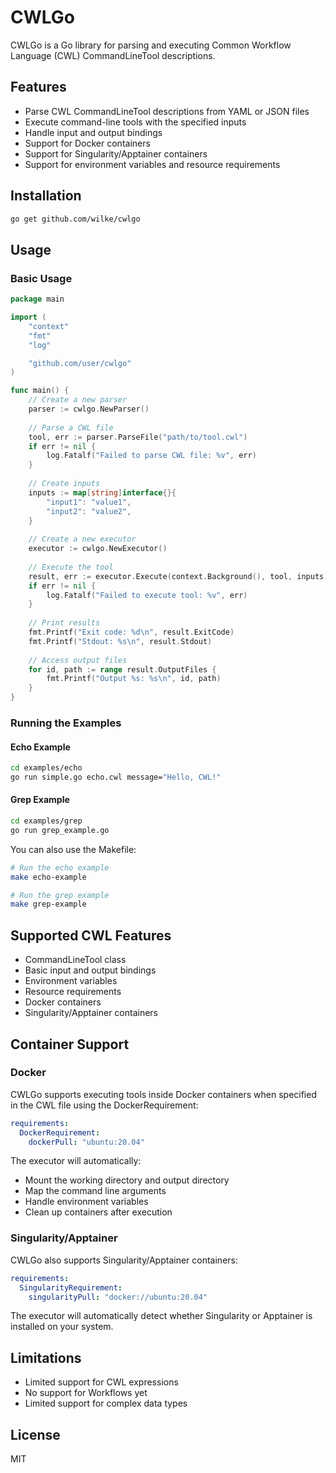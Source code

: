 # CWLGo

CWLGo is a Go library for parsing and executing Common Workflow Language (CWL) CommandLineTool descriptions.

## Features

- Parse CWL CommandLineTool descriptions from YAML or JSON files
- Execute command-line tools with the specified inputs
- Handle input and output bindings
- Support for Docker containers
- Support for Singularity/Apptainer containers
- Support for environment variables and resource requirements

## Installation

```bash
go get github.com/wilke/cwlgo
```

## Usage

### Basic Usage

```go
package main

import (
	"context"
	"fmt"
	"log"

	"github.com/user/cwlgo"
)

func main() {
	// Create a new parser
	parser := cwlgo.NewParser()
	
	// Parse a CWL file
	tool, err := parser.ParseFile("path/to/tool.cwl")
	if err != nil {
		log.Fatalf("Failed to parse CWL file: %v", err)
	}
	
	// Create inputs
	inputs := map[string]interface{}{
		"input1": "value1",
		"input2": "value2",
	}
	
	// Create a new executor
	executor := cwlgo.NewExecutor()
	
	// Execute the tool
	result, err := executor.Execute(context.Background(), tool, inputs)
	if err != nil {
		log.Fatalf("Failed to execute tool: %v", err)
	}
	
	// Print results
	fmt.Printf("Exit code: %d\n", result.ExitCode)
	fmt.Printf("Stdout: %s\n", result.Stdout)
	
	// Access output files
	for id, path := range result.OutputFiles {
		fmt.Printf("Output %s: %s\n", id, path)
	}
}
```

### Running the Examples

#### Echo Example
```bash
cd examples/echo
go run simple.go echo.cwl message="Hello, CWL!"
```

#### Grep Example
```bash
cd examples/grep
go run grep_example.go
```

You can also use the Makefile:
```bash
# Run the echo example
make echo-example

# Run the grep example
make grep-example
```

## Supported CWL Features

- CommandLineTool class
- Basic input and output bindings
- Environment variables
- Resource requirements
- Docker containers
- Singularity/Apptainer containers

## Container Support

### Docker

CWLGo supports executing tools inside Docker containers when specified in the CWL file using the DockerRequirement:

```yaml
requirements:
  DockerRequirement:
    dockerPull: "ubuntu:20.04"
```

The executor will automatically:
- Mount the working directory and output directory
- Map the command line arguments
- Handle environment variables
- Clean up containers after execution

### Singularity/Apptainer

CWLGo also supports Singularity/Apptainer containers:

```yaml
requirements:
  SingularityRequirement:
    singularityPull: "docker://ubuntu:20.04"
```

The executor will automatically detect whether Singularity or Apptainer is installed on your system.

## Limitations

- Limited support for CWL expressions
- No support for Workflows yet
- Limited support for complex data types

## License

MIT
